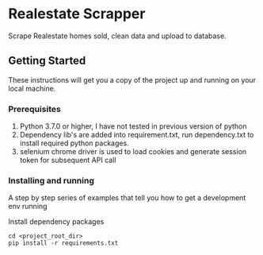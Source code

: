 # Realestate Scrapper

Scrape Realestate homes sold, clean data and upload to database.

## Getting Started

These instructions will get you a copy of the project up and running on your local machine.

### Prerequisites

1. Python 3.7.0 or higher, I have not tested in previous version of python
2. Dependency lib's are added into requirement.txt, run dependency.txt to install required python packages.
3. selenium chrome driver is used to load cookies and generate session token for subsequent API call



### Installing and running

A step by step series of examples that tell you how to get a development env running

Install dependency packages 

```
cd <project_root_dir>
pip install -r requirements.txt


```

